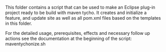 This folder contains a script that can be used to make an Eclipse plug-in project ready to be build with maven tycho.
It creates and initialize a feature, and update site as well as all pom.xml files based on the templates in this folder.

For the detailed usage, prerequisites, effects and necessary follow up actions see the documentation at the beginning of the script:
maventychonize.sh
